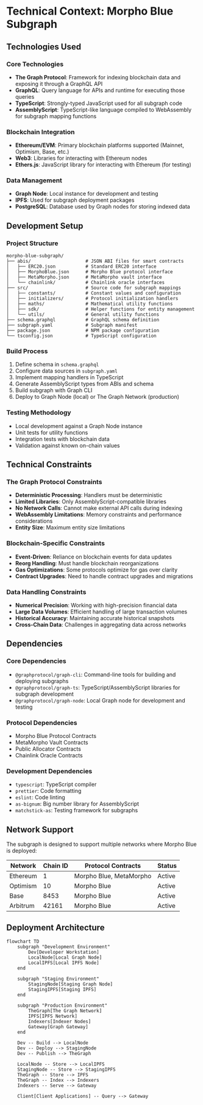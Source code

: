 # Technical Context: Morpho Blue Subgraph

## Technologies Used

### Core Technologies
- **The Graph Protocol**: Framework for indexing blockchain data and exposing it through a GraphQL API
- **GraphQL**: Query language for APIs and runtime for executing those queries
- **TypeScript**: Strongly-typed JavaScript used for all subgraph code
- **AssemblyScript**: TypeScript-like language compiled to WebAssembly for subgraph mapping functions

### Blockchain Integration
- **Ethereum/EVM**: Primary blockchain platforms supported (Mainnet, Optimism, Base, etc.)
- **Web3**: Libraries for interacting with Ethereum nodes
- **Ethers.js**: JavaScript library for interacting with Ethereum (for testing)

### Data Management
- **Graph Node**: Local instance for development and testing
- **IPFS**: Used for subgraph deployment packages
- **PostgreSQL**: Database used by Graph nodes for storing indexed data

## Development Setup

### Project Structure
```
morpho-blue-subgraph/
├── abis/                    # JSON ABI files for smart contracts
│   ├── ERC20.json           # Standard ERC20 interface
│   ├── MorphoBlue.json      # Morpho Blue protocol interface
│   ├── MetaMorpho.json      # MetaMorpho vault interface
│   └── chainlink/           # Chainlink oracle interfaces
├── src/                     # Source code for subgraph mappings
│   ├── constants/           # Constant values and configuration
│   ├── initializers/        # Protocol initialization handlers
│   ├── maths/               # Mathematical utility functions
│   ├── sdk/                 # Helper functions for entity management
│   └── utils/               # General utility functions
├── schema.graphql           # GraphQL schema definition
├── subgraph.yaml            # Subgraph manifest
├── package.json             # NPM package configuration
└── tsconfig.json            # TypeScript configuration
```

### Build Process
1. Define schema in `schema.graphql`
2. Configure data sources in `subgraph.yaml`
3. Implement mapping handlers in TypeScript
4. Generate AssemblyScript types from ABIs and schema
5. Build subgraph with Graph CLI
6. Deploy to Graph Node (local) or The Graph Network (production)

### Testing Methodology
- Local development against a Graph Node instance
- Unit tests for utility functions
- Integration tests with blockchain data
- Validation against known on-chain values

## Technical Constraints

### The Graph Protocol Constraints
- **Deterministic Processing**: Handlers must be deterministic
- **Limited Libraries**: Only AssemblyScript-compatible libraries
- **No Network Calls**: Cannot make external API calls during indexing
- **WebAssembly Limitations**: Memory constraints and performance considerations
- **Entity Size**: Maximum entity size limitations

### Blockchain-Specific Constraints
- **Event-Driven**: Reliance on blockchain events for data updates
- **Reorg Handling**: Must handle blockchain reorganizations
- **Gas Optimizations**: Some protocols optimize for gas over clarity
- **Contract Upgrades**: Need to handle contract upgrades and migrations

### Data Handling Constraints
- **Numerical Precision**: Working with high-precision financial data
- **Large Data Volumes**: Efficient handling of large transaction volumes
- **Historical Accuracy**: Maintaining accurate historical snapshots
- **Cross-Chain Data**: Challenges in aggregating data across networks

## Dependencies

### Core Dependencies
- `@graphprotocol/graph-cli`: Command-line tools for building and deploying subgraphs
- `@graphprotocol/graph-ts`: TypeScript/AssemblyScript libraries for subgraph development
- `@graphprotocol/graph-node`: Local Graph node for development and testing

### Protocol Dependencies
- Morpho Blue Protocol Contracts
- MetaMorpho Vault Contracts 
- Public Allocator Contracts
- Chainlink Oracle Contracts

### Development Dependencies
- `typescript`: TypeScript compiler
- `prettier`: Code formatting
- `eslint`: Code linting
- `as-bignum`: Big number library for AssemblyScript
- `matchstick-as`: Testing framework for subgraphs

## Network Support

The subgraph is designed to support multiple networks where Morpho Blue is deployed:

| Network | Chain ID | Protocol Contracts | Status |
|---------|----------|-------------------|--------|
| Ethereum | 1 | Morpho Blue, MetaMorpho | Active |
| Optimism | 10 | Morpho Blue | Active |
| Base | 8453 | Morpho Blue | Active |
| Arbitrum | 42161 | Morpho Blue | Active |

## Deployment Architecture

```mermaid
flowchart TD
    subgraph "Development Environment"
        Dev[Developer Workstation]
        LocalNode[Local Graph Node]
        LocalIPFS[Local IPFS Node]
    end
    
    subgraph "Staging Environment"
        StagingNode[Staging Graph Node]
        StagingIPFS[Staging IPFS]
    end
    
    subgraph "Production Environment"
        TheGraph[The Graph Network]
        IPFS[IPFS Network]
        Indexers[Indexer Nodes]
        Gateway[Graph Gateway]
    end
    
    Dev -- Build --> LocalNode
    Dev -- Deploy --> StagingNode
    Dev -- Publish --> TheGraph
    
    LocalNode -- Store --> LocalIPFS
    StagingNode -- Store --> StagingIPFS
    TheGraph -- Store --> IPFS
    TheGraph -- Index --> Indexers
    Indexers -- Serve --> Gateway
    
    Client[Client Applications] -- Query --> Gateway
